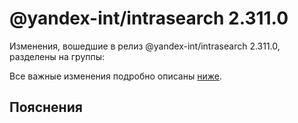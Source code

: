 # @yandex-int/intrasearch 2.311.0

<!-- ЧЕЛОВЕЧЕСКОЕ ВСТУПЛЕНИЕ -->

Изменения, вошедшие в релиз @yandex-int/intrasearch 2.311.0, разделены на группы:

Все важные изменения подробно описаны [ниже](#Пояснения).

## Пояснения

